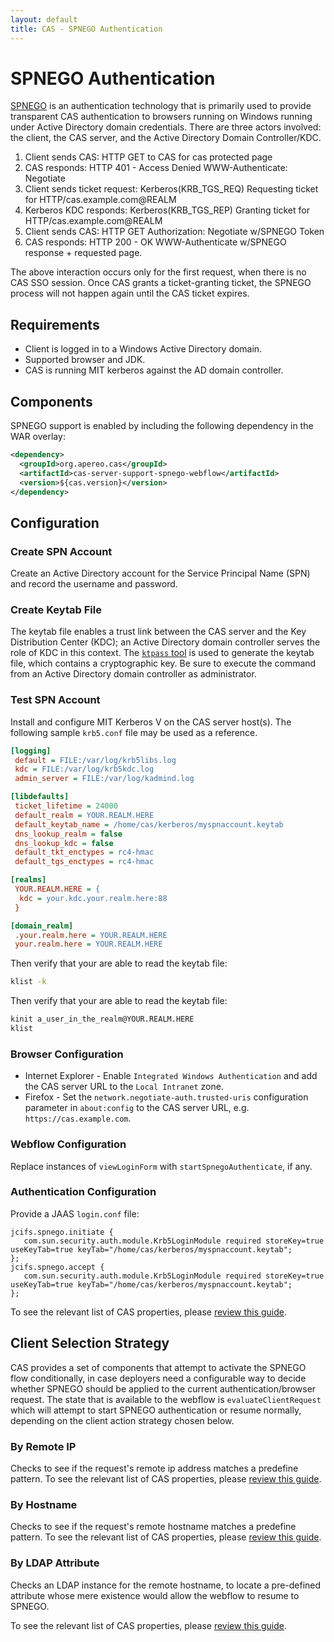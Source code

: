 ```yaml
---
layout: default
title: CAS - SPNEGO Authentication
---
```


# SPNEGO Authentication

[SPNEGO](http://en.wikipedia.org/wiki/SPNEGO) is an authentication technology that is primarily used to provide
transparent CAS authentication to browsers running on Windows running under Active Directory domain credentials.
There are three actors involved: the client, the CAS server, and the Active Directory Domain Controller/KDC.

1. Client sends CAS:               HTTP GET to CAS for cas protected page
2. CAS responds:                   HTTP 401 - Access Denied WWW-Authenticate: Negotiate
3. Client sends ticket request:    Kerberos(KRB_TGS_REQ) Requesting ticket for HTTP/cas.example.com@REALM
4. Kerberos KDC responds:          Kerberos(KRB_TGS_REP) Granting ticket for HTTP/cas.example.com@REALM
5. Client sends CAS:               HTTP GET Authorization: Negotiate w/SPNEGO Token
6. CAS responds:                   HTTP 200 - OK WWW-Authenticate w/SPNEGO response + requested page.

The above interaction occurs only for the first request, when there is no CAS SSO session.
Once CAS grants a ticket-granting ticket, the SPNEGO process will not happen again until the CAS
ticket expires.

## Requirements

* Client is logged in to a Windows Active Directory domain.
* Supported browser and JDK.
* CAS is running MIT kerberos against the AD domain controller.

## Components

SPNEGO support is enabled by including the following dependency in the WAR overlay:

```xml
<dependency>
  <groupId>org.apereo.cas</groupId>
  <artifactId>cas-server-support-spnego-webflow</artifactId>
  <version>${cas.version}</version>
</dependency>
```

## Configuration

### Create SPN Account

Create an Active Directory account for the Service Principal Name (SPN) and record the username and password.

### Create Keytab File

The keytab file enables a trust link between the CAS server and the Key Distribution Center (KDC); an Active Directory
domain controller serves the role of KDC in this context.
The [`ktpass` tool](http://technet.microsoft.com/en-us/library/cc753771.aspx) is used to generate the keytab file,
which contains a cryptographic key. Be sure to execute the command from an Active Directory domain controller as
administrator.


### Test SPN Account

Install and configure MIT Kerberos V on the CAS server host(s). The following sample `krb5.conf` file may be used
as a reference.

```ini
[logging]
 default = FILE:/var/log/krb5libs.log
 kdc = FILE:/var/log/krb5kdc.log
 admin_server = FILE:/var/log/kadmind.log

[libdefaults]
 ticket_lifetime = 24000
 default_realm = YOUR.REALM.HERE
 default_keytab_name = /home/cas/kerberos/myspnaccount.keytab
 dns_lookup_realm = false
 dns_lookup_kdc = false
 default_tkt_enctypes = rc4-hmac
 default_tgs_enctypes = rc4-hmac

[realms]
 YOUR.REALM.HERE = {
  kdc = your.kdc.your.realm.here:88
 }

[domain_realm]
 .your.realm.here = YOUR.REALM.HERE
 your.realm.here = YOUR.REALM.HERE
```

Then verify that your are able to read the keytab file:

```bash
klist -k
```

Then verify that your are able to read the keytab file:

```bash
kinit a_user_in_the_realm@YOUR.REALM.HERE
klist
```

### Browser Configuration

* Internet Explorer - Enable `Integrated Windows Authentication` and add the CAS server URL to the `Local Intranet`
zone.
* Firefox - Set the `network.negotiate-auth.trusted-uris` configuration parameter in `about:config` to the CAS server
URL, e.g. `https://cas.example.com`.

### Webflow Configuration

Replace instances of `viewLoginForm` with `startSpnegoAuthenticate`, if any.

### Authentication Configuration

Provide a JAAS `login.conf` file:

```
jcifs.spnego.initiate {
   com.sun.security.auth.module.Krb5LoginModule required storeKey=true useKeyTab=true keyTab="/home/cas/kerberos/myspnaccount.keytab";
};
jcifs.spnego.accept {
   com.sun.security.auth.module.Krb5LoginModule required storeKey=true useKeyTab=true keyTab="/home/cas/kerberos/myspnaccount.keytab";
};
```

To see the relevant list of CAS properties, please [review this guide](Configuration-Properties.html).

## Client Selection Strategy

CAS provides a set of components that attempt to activate the SPNEGO flow conditionally,
in case deployers need a configurable way to decide whether SPNEGO should be applied to the
current authentication/browser request. The state that is available to the webflow
is `evaluateClientRequest` which will attempt to start SPNEGO authentication
or resume normally, depending on the client action strategy chosen below.

### By Remote IP

Checks to see if the request's remote ip address matches a predefine pattern.
To see the relevant list of CAS properties, please [review this guide](Configuration-Properties.html).

### By Hostname

Checks to see if the request's remote hostname matches a predefine pattern.
To see the relevant list of CAS properties, please [review this guide](Configuration-Properties.html).

### By LDAP Attribute

Checks an LDAP instance for the remote hostname, to locate a pre-defined attribute whose mere existence
would allow the webflow to resume to SPNEGO.

To see the relevant list of CAS properties, please [review this guide](Configuration-Properties.html).
